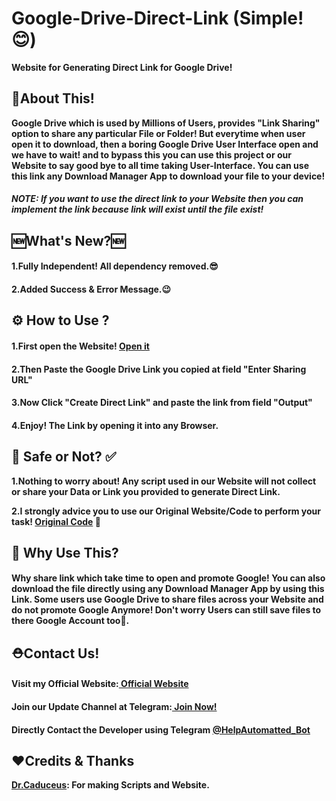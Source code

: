 # Google-Drive-Direct-Link (Simple!😊)
<b>Website for Generating Direct Link for Google Drive!</b>
<h2>📇About This!</h2>
<p><b>Google Drive which is used by Millions of Users, provides "Link Sharing" option to share any particular File or Folder! But everytime when user open it to download, then a boring Google Drive User Interface open and we have to wait! and to bypass this you can use this project or our Website to say good bye to all time taking User-Interface. You can use this link any Download Manager App to download your file to your device!</b></p>
<h5><b><i>NOTE: If you want to use the direct link to your Website then you can implement the link because link will exist until the file exist!</i></b></h5>
<h2>🆕What's New?🆕</h2>
<h4><b>1.Fully Independent! All dependency removed.😎</b></h4>
<h4><b>2.Added Success & Error Message.😉</b></h4>
<h2>⚙️ How to Use ?</h2>
<h4><b>1.First open the Website! <a href="https://www.caduceus.ml/Google-Drive-Direct-Link/">Open it</a></b></h4>
<h4><b>2.Then Paste the Google Drive Link you copied at field "Enter Sharing URL"</b></h4>
<h4><b>3.Now Click "Create Direct Link" and paste the link from field "Output"</b></h4>
<h4><b>4.Enjoy! The Link by opening it into any Browser.</b></h4>
<h2>🔐 Safe or Not? ✅</h2>
<p><b>1.Nothing to worry about! Any script used in our Website will not collect or share your Data or Link you provided to generate Direct Link.</b></p>
<p><b>2.I strongly advice you to use our Original Website/Code to perform your task! <a href="https://github.com/TheCaduceus/Google-Drive-Direct-Link">Original Code</a> 🔑</b></p>
<h2>🤔 Why Use This?</h2>
<h4><b>Why share link which take time to open and promote Google! You can also download the file directly using any Download Manager App by using this Link. Some users use Google Drive to share files across your Website and do not promote Google Anymore! Don't worry Users can still save files to there Google Account too🤩.</b></h4>
<h2>⛑Contact Us!</h2>
<h4><b>Visit my Official Website:<a href="https://www.caduceus.ml/"> Official Website</a></b></h4>
<h4><b>Join our Update Channel at Telegram:<a href="https://telegram.me/TheCaduceusUPDATE"> Join Now!</b></a>
<h4><b>Directly Contact the Developer using Telegram <a href="https://telegram.me/HelpAutomatted_Bot">@HelpAutomatted_Bot</a></b></h4>
<h2>❤️Credits & Thanks</h2>
<p><b><a href="https://github.com/TheCaduceus">Dr.Caduceus</a>: For making Scripts and Website.</b></p>
